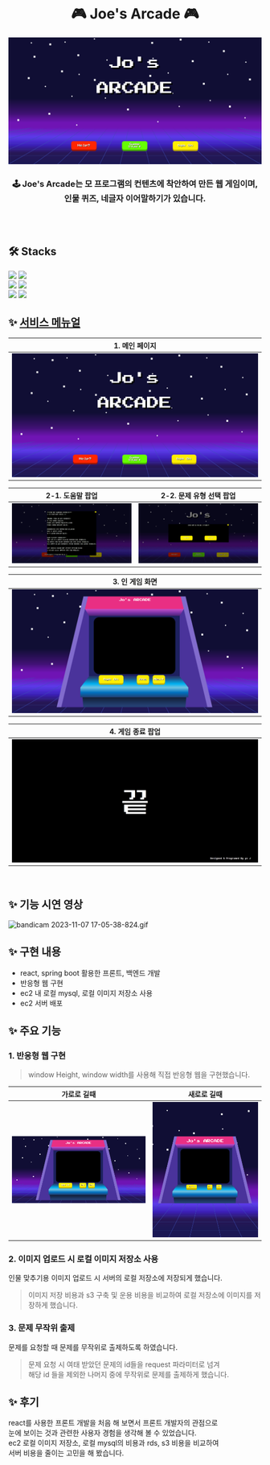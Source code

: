 <div align='center'>
<h1> 🎮 Joe's Arcade 🎮 </h1>

![img.png](readme_img/main.png)

<h3> 🕹️ Joe's Arcade는 모 프로그램의 컨텐츠에 착안하여 만든 웹 게임이며,<br>
인물 퀴즈, 네글자 이어말하기가 있습니다.</h3>
</div>

<br>



<br>


## 🛠️ Stacks

<img src="https://img.shields.io/badge/-Java-05122A?style=flat&logo=java"/>
<img src="https://img.shields.io/badge/-Springboot-05122A?style=flat&logo=Springboot"/>
<br>
<img src="https://img.shields.io/badge/-node.Js-05122A?style=flat&logo=Node.js"/>
<img src="https://img.shields.io/badge/-react-05122A?style=flat&logo=React"/>
<br>
<img src="https://img.shields.io/badge/-aws-05122A?style=flat&logo=amazonaws"/>
<img src="https://img.shields.io/badge/-mysql-05122A?style=flat&logo=mysql"/>
<br>



## ✨ [서비스 메뉴얼](https://github.com/codestates-seb/seb45_main_022/files/12685723/Code.Status.2.pdf)

| 1. 메인 페이지           |
|---------------------|
| ![img.png](readme_img/main.png) |

| 2-1. 도움말 팝업               | 2-2. 문제 유형 선택 팝업       |
|---|---|
| ![img_1.png](readme_img/helpme_popup.png)   | ![img_2.png](readme_img/choice_popup.png) |

| 3. 인 게임 화면|
|---|
| ![img_3.png](readme_img/ingame_page.png) |

| 4. 게임 종료 팝업 |
|-------------------------|
| ![img_4.png](readme_img/ending_popup.png) |

<br>


## ✨ 기능 시연 영상
![bandicam 2023-11-07 17-05-38-824.gif](..%2F..%2F..%2FUsers%2Fjjo3y%2FDownloads%2Fbandicam%202023-11-07%2017-05-38-824.gif)


## ✨ 구현 내용
- react, spring boot 활용한 프론트, 백엔드 개발
- 반응형 웹 구현
- ec2 내 로컬 mysql, 로컬 이미지 저장소 사용 
- ec2 서버 배포

## ✨ 주요 기능
### 1. 반응형 웹 구현

>window Height, window width를 사용해 직접 반응형 웹을 구현했습니다.

| 가로로 길때                  | 새로로 길때                |
|-------------------------|-----------------------|
| ![img_5.png](readme_img/responsive_width.png) | ![img_7.png](readme_img/responsive_height.png) |

### 2. 이미지 업로드 시 로컬 이미지 저장소 사용

인물 맞추기용 이미지 업로드 시 서버의 로컬 저장소에 저장되게 했습니다.
> 이미지 저장 비용과 s3 구축 및 운용 비용을 비교하여 로컬 저장소에 이미지를 저장하게 했습니다.


### 3. 문제 무작위 출제

문제를 요청할 때 문제를 무작위로 출제하도록 하였습니다.
> 문제 요청 시 여태 받았던 문제의 id들을 request 파라미터로 넘겨 <br>
> 해당 id 들을 제외한 나머지 중에 무작위로 문제를 출제하게 했습니다.

## ✨ 후기

react를 사용한 프론트 개발을 처음 해 보면서 프론트 개발자의 관점으로<br>
눈에 보이는 것과 관련한 사용자 경험을 생각해 볼 수 있었습니다.<br>
ec2 로컬 이미지 저장소, 로컬 mysql의 비용과 rds, s3 비용을 비교하여 <br>
서버 비용을 줄이는 고민을 해 봤습니다.